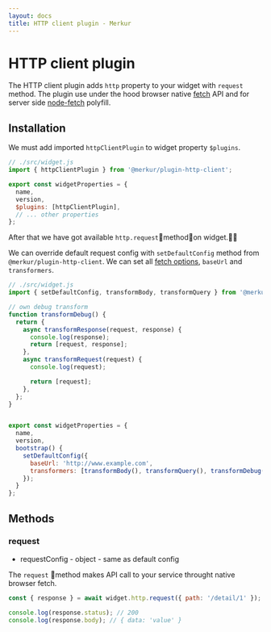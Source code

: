 ```yaml
---
layout: docs
title: HTTP client plugin - Merkur
---
```


# HTTP client plugin

The HTTP client plugin adds `http` property to your widget with `request` method. The plugin use under the hood browser native [fetch](https://developer.mozilla.org/en-US/docs/Web/API/Fetch_API) API and for server side [node-fetch](https://www.npmjs.com/package/node-fetch) polyfill.

## Installation

We must add imported `httpClientPlugin` to widget property `$plugins`.

```javascript
// ./src/widget.js
import { httpClientPlugin } from '@merkur/plugin-http-client';

export const widgetProperties = {
  name,
  version,
  $plugins: [httpClientPlugin],
  // ... other properties
};

```

After that we have got available `http.request`methodon widget.

We can override default request config with `setDefaultConfig` method from `@merkur/plugin-http-client`. We can set all [fetch options](https://developer.mozilla.org/en-US/docs/Web/API/Fetch_API/Using_Fetch#Supplying_request_options), `baseUrl` and `transformers`.

```javascript
// ./src/widget.js
import { setDefaultConfig, transformBody, transformQuery } from '@merkur/plugin-http-client';

// own debug transform
function transformDebug() {
  return {
    async transformResponse(request, response) {
      console.log(response);
      return [request, response];
    },
    async transformRequest(request) {
      console.log(request);

      return [request];
    },
  };
}


export const widgetProperties = {
  name,
  version,
  bootstrap() {
    setDefaultConfig({
      baseUrl: 'http://www.example.com',
      transformers: [transformBody(), transformQuery(), transformDebug()],
    });
  }
};
```

## Methods

### request

- requestConfig - object - same as default config

The `request` method makes API call to your service throught native browser fetch.

```javascript
const { response } = await widget.http.request({ path: '/detail/1' });

console.log(response.status); // 200
console.log(response.body); // { data: 'value' }
```
